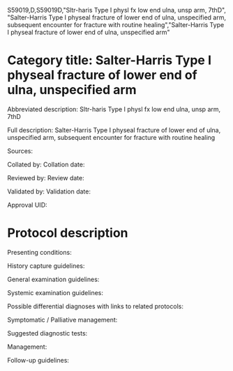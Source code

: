 S59019,D,S59019D,"Sltr-haris Type I physl fx low end ulna, unsp arm, 7thD", "Salter-Harris Type I physeal fracture of lower end of ulna, unspecified arm, subsequent encounter for fracture with routine healing","Salter-Harris Type I physeal fracture of lower end of ulna, unspecified arm"
# Category title: Salter-Harris Type I physeal fracture of lower end of ulna, unspecified arm

Abbreviated description: Sltr-haris Type I physl fx low end ulna, unsp arm, 7thD

Full description: Salter-Harris Type I physeal fracture of lower end of ulna, unspecified arm, subsequent encounter for fracture with routine healing

Sources:

Collated by:
Collation date:

Reviewed by:
Review date:

Validated by:
Validation date:

Approval UID:

# Protocol description

Presenting conditions:

History capture guidelines:

General examination guidelines:

Systemic examination guidelines:

Possible differential diagnoses with links to related protocols:

Symptomatic / Palliative management:

Suggested diagnostic tests:

Management:

Follow-up guidelines:
